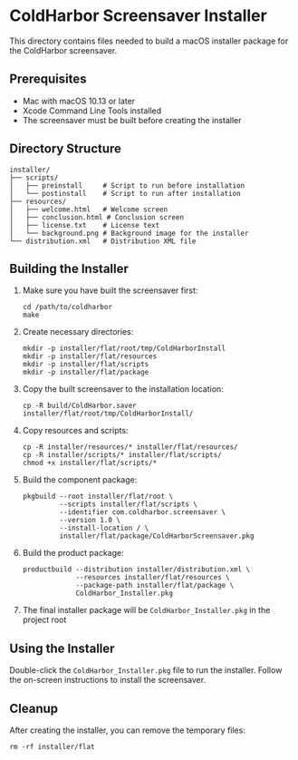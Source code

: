 # ColdHarbor Screensaver Installer

This directory contains files needed to build a macOS installer package for the ColdHarbor screensaver.

## Prerequisites

- Mac with macOS 10.13 or later
- Xcode Command Line Tools installed
- The screensaver must be built before creating the installer

## Directory Structure

```
installer/
├── scripts/
│   ├── preinstall     # Script to run before installation
│   └── postinstall    # Script to run after installation
├── resources/
│   ├── welcome.html   # Welcome screen
│   ├── conclusion.html # Conclusion screen
│   ├── license.txt    # License text
│   └── background.png # Background image for the installer
└── distribution.xml   # Distribution XML file
```

## Building the Installer

1. Make sure you have built the screensaver first:
   ```
   cd /path/to/coldharbor
   make
   ```

2. Create necessary directories:
   ```
   mkdir -p installer/flat/root/tmp/ColdHarborInstall
   mkdir -p installer/flat/resources
   mkdir -p installer/flat/scripts
   mkdir -p installer/flat/package
   ```

3. Copy the built screensaver to the installation location:
   ```
   cp -R build/ColdHarbor.saver installer/flat/root/tmp/ColdHarborInstall/
   ```

4. Copy resources and scripts:
   ```
   cp -R installer/resources/* installer/flat/resources/
   cp -R installer/scripts/* installer/flat/scripts/
   chmod +x installer/flat/scripts/*
   ```

5. Build the component package:
   ```
   pkgbuild --root installer/flat/root \
            --scripts installer/flat/scripts \
            --identifier com.coldharbor.screensaver \
            --version 1.0 \
            --install-location / \
            installer/flat/package/ColdHarborScreensaver.pkg
   ```

6. Build the product package:
   ```
   productbuild --distribution installer/distribution.xml \
                --resources installer/flat/resources \
                --package-path installer/flat/package \
                ColdHarbor_Installer.pkg
   ```

7. The final installer package will be `ColdHarbor_Installer.pkg` in the project root

## Using the Installer

Double-click the `ColdHarbor_Installer.pkg` file to run the installer. Follow the on-screen instructions to install the screensaver.

## Cleanup

After creating the installer, you can remove the temporary files:
```
rm -rf installer/flat
``` 